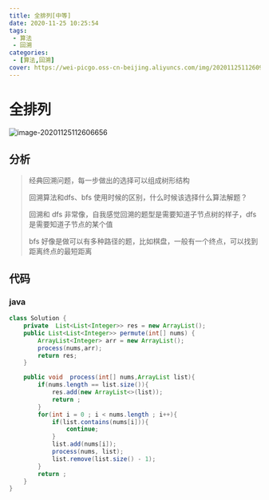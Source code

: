```yaml
---
title: 全排列[中等]
date: 2020-11-25 10:25:54
tags: 
 - 算法
 - 回溯
categories: 
 - [算法,回溯]
cover: https://wei-picgo.oss-cn-beijing.aliyuncs.com/img/20201125112609.png
---
```


# 全排列

![image-20201125112606656](https://wei-picgo.oss-cn-beijing.aliyuncs.com/img/20201125112609.png)

## 分析

> 经典回溯问题，每一步做出的选择可以组成树形结构
>
> 回溯算法和dfs、bfs 使用时候的区别，什么时候该选择什么算法解题？
>
> 回溯和 dfs 非常像，自我感觉回溯的题型是需要知道子节点树的样子，dfs 是需要知道子节点的某个值
>
> bfs 好像是做可以有多种路径的题，比如棋盘，一般有一个终点，可以找到距离终点的最短距离

## 代码

### java

```java
class Solution {
    private  List<List<Integer>> res = new ArrayList();
    public List<List<Integer>> permute(int[] nums) {
        ArrayList<Integer> arr = new ArrayList();
        process(nums,arr);
        return res;
    }

    public void  process(int[] nums,ArrayList list){
        if(nums.length == list.size()){
            res.add(new ArrayList<>(list));
            return ;
        }
        for(int i = 0 ; i < nums.length ; i++){
            if(list.contains(nums[i])){
                continue;
            }
            list.add(nums[i]);
            process(nums, list);
            list.remove(list.size() - 1);
        }
        return ;
    }
}
```
